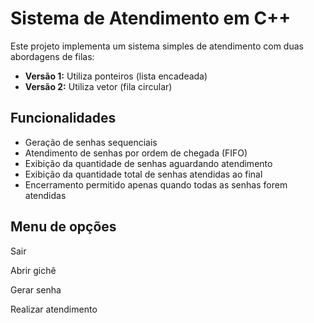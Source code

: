 # Sistema de Atendimento em C++

Este projeto implementa um sistema simples de atendimento com duas abordagens de filas:

- **Versão 1:** Utiliza ponteiros (lista encadeada)
- **Versão 2:** Utiliza vetor (fila circular)

## Funcionalidades

- Geração de senhas sequenciais
- Atendimento de senhas por ordem de chegada (FIFO)
- Exibição da quantidade de senhas aguardando atendimento
- Exibição da quantidade total de senhas atendidas ao final
- Encerramento permitido apenas quando todas as senhas forem atendidas

## Menu de opções
Sair

Abrir gichê

Gerar senha

Realizar atendimento



